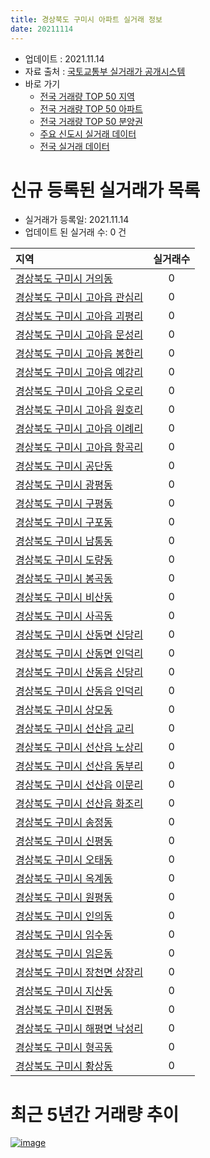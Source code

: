 ```yaml
---
title: 경상북도 구미시 아파트 실거래 정보
date: 20211114
---
```


* 업데이트 : 2021.11.14
* 자료 출처 : [국토교통부 실거래가 공개시스템](http://rt.molit.go.kr)
* 바로 가기
    * [전국 거래량 TOP 50 지역](https://apt-info.github.io/apt-trade-info/tr)
    * [전국 거래량 TOP 50 아파트](https://apt-info.github.io/apt-trade-info/ta)
    * [전국 거래량 TOP 50 분양권](https://apt-info.github.io/apt-trade-info/tb)
    * [주요 신도시 실거래 데이터](https://apt-info.github.io/apt-trade-info/newtown)
    * [전국 실거래 데이터](https://apt-info.github.io/apt-trade-info/all)



<script async src="https://pagead2.googlesyndication.com/pagead/js/adsbygoogle.js"></script>
<!-- 기본광고 -->
<ins class="adsbygoogle"
     style="display:block"
     data-ad-client="ca-pub-1142216861245946"
     data-ad-slot="4805727019"
     data-ad-format="auto"
     data-full-width-responsive="true"></ins>
<script>
     (adsbygoogle = window.adsbygoogle || []).push({});
</script>


# 신규 등록된 실거래가 목록

* 실거래가 등록일: 2021.11.14
* 업데이트 된 실거래 수: 0 건


|지역|실거래수|
|:---|:---:|
|[경상북도 구미시 거의동](https://apt-info.github.io/apt-trade-info/r2946)|0|
|[경상북도 구미시 고아읍 관심리](https://apt-info.github.io/apt-trade-info/r3251)|0|
|[경상북도 구미시 고아읍 괴평리](https://apt-info.github.io/apt-trade-info/r2337)|0|
|[경상북도 구미시 고아읍 문성리](https://apt-info.github.io/apt-trade-info/r2332)|0|
|[경상북도 구미시 고아읍 봉한리](https://apt-info.github.io/apt-trade-info/r2333)|0|
|[경상북도 구미시 고아읍 예강리](https://apt-info.github.io/apt-trade-info/r2339)|0|
|[경상북도 구미시 고아읍 오로리](https://apt-info.github.io/apt-trade-info/r2338)|0|
|[경상북도 구미시 고아읍 원호리](https://apt-info.github.io/apt-trade-info/r2327)|0|
|[경상북도 구미시 고아읍 이례리](https://apt-info.github.io/apt-trade-info/r2326)|0|
|[경상북도 구미시 고아읍 항곡리](https://apt-info.github.io/apt-trade-info/r2340)|0|
|[경상북도 구미시 공단동](https://apt-info.github.io/apt-trade-info/r2314)|0|
|[경상북도 구미시 광평동](https://apt-info.github.io/apt-trade-info/r2315)|0|
|[경상북도 구미시 구평동](https://apt-info.github.io/apt-trade-info/r2319)|0|
|[경상북도 구미시 구포동](https://apt-info.github.io/apt-trade-info/r2324)|0|
|[경상북도 구미시 남통동](https://apt-info.github.io/apt-trade-info/r2310)|0|
|[경상북도 구미시 도량동](https://apt-info.github.io/apt-trade-info/r2308)|0|
|[경상북도 구미시 봉곡동](https://apt-info.github.io/apt-trade-info/r2309)|0|
|[경상북도 구미시 비산동](https://apt-info.github.io/apt-trade-info/r2313)|0|
|[경상북도 구미시 사곡동](https://apt-info.github.io/apt-trade-info/r2316)|0|
|[경상북도 구미시 산동면 신당리](https://apt-info.github.io/apt-trade-info/r3453)|0|
|[경상북도 구미시 산동면 인덕리](https://apt-info.github.io/apt-trade-info/r3452)|0|
|[경상북도 구미시 산동읍 신당리](https://apt-info.github.io/apt-trade-info/r3719)|0|
|[경상북도 구미시 산동읍 인덕리](https://apt-info.github.io/apt-trade-info/r3720)|0|
|[경상북도 구미시 상모동](https://apt-info.github.io/apt-trade-info/r2317)|0|
|[경상북도 구미시 선산읍 교리](https://apt-info.github.io/apt-trade-info/r2331)|0|
|[경상북도 구미시 선산읍 노상리](https://apt-info.github.io/apt-trade-info/r2330)|0|
|[경상북도 구미시 선산읍 동부리](https://apt-info.github.io/apt-trade-info/r3043)|0|
|[경상북도 구미시 선산읍 이문리](https://apt-info.github.io/apt-trade-info/r2335)|0|
|[경상북도 구미시 선산읍 화조리](https://apt-info.github.io/apt-trade-info/r2325)|0|
|[경상북도 구미시 송정동](https://apt-info.github.io/apt-trade-info/r2312)|0|
|[경상북도 구미시 신평동](https://apt-info.github.io/apt-trade-info/r2341)|0|
|[경상북도 구미시 오태동](https://apt-info.github.io/apt-trade-info/r2329)|0|
|[경상북도 구미시 옥계동](https://apt-info.github.io/apt-trade-info/r2323)|0|
|[경상북도 구미시 원평동](https://apt-info.github.io/apt-trade-info/r2307)|0|
|[경상북도 구미시 인의동](https://apt-info.github.io/apt-trade-info/r2321)|0|
|[경상북도 구미시 임수동](https://apt-info.github.io/apt-trade-info/r2336)|0|
|[경상북도 구미시 임은동](https://apt-info.github.io/apt-trade-info/r2318)|0|
|[경상북도 구미시 장천면 상장리](https://apt-info.github.io/apt-trade-info/r2328)|0|
|[경상북도 구미시 지산동](https://apt-info.github.io/apt-trade-info/r2947)|0|
|[경상북도 구미시 진평동](https://apt-info.github.io/apt-trade-info/r2322)|0|
|[경상북도 구미시 해평면 낙성리](https://apt-info.github.io/apt-trade-info/r2334)|0|
|[경상북도 구미시 형곡동](https://apt-info.github.io/apt-trade-info/r2311)|0|
|[경상북도 구미시 황상동](https://apt-info.github.io/apt-trade-info/r2320)|0|



<script async src="https://pagead2.googlesyndication.com/pagead/js/adsbygoogle.js"></script>
<!-- 기본광고 -->
<ins class="adsbygoogle"
     style="display:block"
     data-ad-client="ca-pub-1142216861245946"
     data-ad-slot="4805727019"
     data-ad-format="auto"
     data-full-width-responsive="true"></ins>
<script>
     (adsbygoogle = window.adsbygoogle || []).push({});
</script>


# 최근 5년간 거래량 추이


<div style="width:100%;">
    <canvas id="deal_progress" height="200"></canvas>
</div>

<script>
new Chart(document.getElementById("deal_progress"), {
    type: 'line',
    data: {
        labels: ['16.01','16.02','16.03','16.04','16.05','16.06','16.07','16.08','16.09','16.10','16.11','16.12','17.01','17.02','17.03','17.04','17.05','17.06','17.07','17.08','17.09','17.10','17.11','17.12','18.01','18.02','18.03','18.04','18.05','18.06','18.07','18.08','18.09','18.10','18.11','18.12','19.01','19.02','19.03','19.04','19.05','19.06','19.07','19.08','19.09','19.10','19.11','19.12','20.01','20.02','20.03','20.04','20.05','20.06','20.07','20.08','20.09','20.10','20.11','20.12','21.01','21.02','21.03','21.04','21.05','21.06','21.07','21.08','21.09','21.10','21.11'],
        datasets: [{
            label: '매매/분양권',
            data: [381,420,597,415,383,409,425,493,377,589,445,413,326,446,490,467,588,736,665,646,591,478,479,425,521,596,645,438,484,367,334,350,327,511,334,264,346,375,443,354,363,449,408,406,448,569,644,541,464,717,470,610,1623,1529,737,537,546,580,1530,1890,1037,805,917,1036,925,748,764,826,825,763,88],
            borderColor: "rgba(66, 133, 243, 1)",
            backgroundColor: "rgba(66, 133, 243, 0.05)",
            borderWidth: 1,
            pointRadius: 0,
            fill: false,
            lineTension: 0
        },{
            label: '전/월세',
            data: [358,434,437,327,341,282,260,302,245,286,295,318,339,426,337,329,326,409,357,482,434,316,351,412,516,458,504,364,348,344,296,291,230,343,270,329,409,405,445,331,383,382,371,367,315,357,339,468,436,526,358,384,365,487,399,401,365,364,378,453,501,467,519,457,523,454,673,514,473,475,111],
            borderColor: "rgba(255, 90, 0, 1)",
            backgroundColor: "rgba(255, 90, 0, 0.05)",
            borderWidth: 1,
            pointRadius: 0,
            fill: false,
            lineTension: 0
        },{
            label: '합계',
            data: [739,854,1034,742,724,691,685,795,622,875,740,731,665,872,827,796,914,1145,1022,1128,1025,794,830,837,1037,1054,1149,802,832,711,630,641,557,854,604,593,755,780,888,685,746,831,779,773,763,926,983,1009,900,1243,828,994,1988,2016,1136,938,911,944,1908,2343,1538,1272,1436,1493,1448,1202,1437,1340,1298,1238,199],
            borderColor: "rgba(0, 0, 0, 1)",
            backgroundColor: "rgba(0, 0, 0, 0.03)",
            borderWidth: 0.1,
            pointRadius: 0,
            fill: true,
            lineTension: 0
        }
        ]
    },
    options: {
        responsive: true,
        title: {
            display: false
        },
        tooltips: {
            mode: 'index',
            intersect: false
        },
        hover: {
            mode: 'nearest',
            intersect: true
        },
        scales: {
            xAxes: [{
                display: true,
                scaleLabel: {
                    display: true,
                    labelString: '년/월'
                }
            }],
            yAxes: [{
                display: true,
                ticks: {
                    suggestedMin: 0,
                },
                scaleLabel: {
                    display: true,
                    labelString: '실거래 수'
                }
            }]
        }
    }
});

</script>


[![image](https://apt-info.github.io/images/2020-01-03-apt-trade-info/1024x500.png)](https://play.google.com/store/apps/details?id=com.aptinfo.apttradeinfo)

